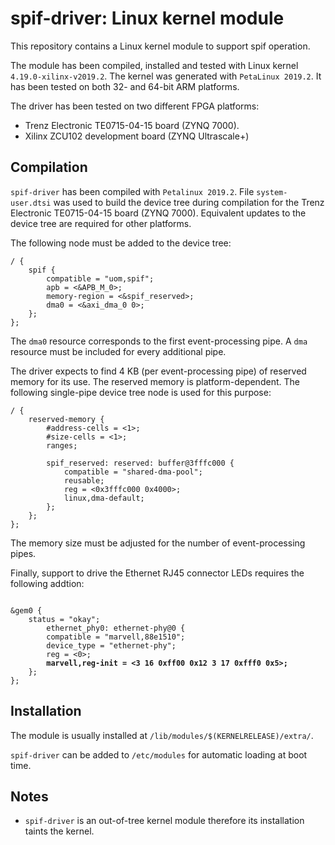 spif-driver: Linux kernel module
================================

This repository contains a Linux kernel module to support spif operation.

The module has been compiled, installed and tested with Linux kernel `4.19.0-xilinx-v2019.2`. The kernel was generated with `PetaLinux 2019.2`. It has been tested on both 32- and 64-bit ARM platforms.

The driver has been tested on two different FPGA platforms:

- Trenz Electronic TE0715-04-15 board (ZYNQ 7000).
- Xilinx ZCU102 development board (ZYNQ Ultrascale+)


Compilation
-----------

`spif-driver` has been compiled with `Petalinux 2019.2`. File `system-user.dtsi` was used to build the device tree during compilation for the Trenz Electronic TE0715-04-15 board (ZYNQ 7000). Equivalent updates to the device tree are required for other platforms.

The following node must be added to the device tree:

```
/ {
    spif {
        compatible = "uom,spif";
        apb = <&APB_M_0>;
        memory-region = <&spif_reserved>;
        dma0 = <&axi_dma_0 0>;
    };
};
```

The `dma0` resource corresponds to the first event-processing pipe. A `dma` resource must be included for every additional pipe.

The driver expects to find 4 KB (per event-processing pipe) of reserved memory for its use. The reserved memory is platform-dependent. The following single-pipe device tree node is used for this purpose:

```
/ {
    reserved-memory {
        #address-cells = <1>;
        #size-cells = <1>;
        ranges;

        spif_reserved: reserved: buffer@3fffc000 {
            compatible = "shared-dma-pool";
            reusable;
            reg = <0x3fffc000 0x4000>;
            linux,dma-default;
        };
    };
};
```

The memory size must be adjusted for the number of event-processing pipes.


Finally, support to drive the Ethernet RJ45 connector LEDs requires the following addtion:

<pre><code>
&gem0 {
    status = "okay";
    	ethernet_phy0: ethernet-phy@0 {
		compatible = "marvell,88e1510";
		device_type = "ethernet-phy";
        reg = <0>;
        <b>marvell,reg-init = <3 16 0xff00 0x12 3 17 0xfff0 0x5>;</b>
    };
};
</code></pre>

Installation
------------

The module is usually installed at `/lib/modules/$(KERNELRELEASE)/extra/`.

`spif-driver` can be added to `/etc/modules` for automatic loading at boot time.


Notes
-----

- `spif-driver` is an out-of-tree kernel module therefore its installation taints the kernel.
